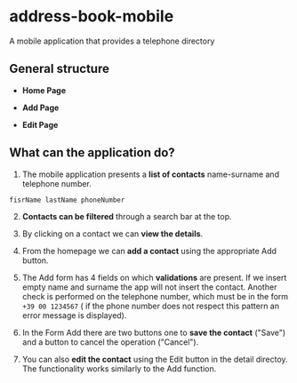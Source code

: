 # address-book-mobile
A mobile application that provides a telephone directory


## General structure

* **Home Page**

* **Add Page**

* **Edit Page**



## What can the application do?

1) The mobile application presents a __list of contacts__ name-surname and telephone number.

```
fisrName lastName phoneNumber
```

2) __Contacts can be filtered__ through a search bar at the top.

3) By clicking on a contact we can __view the details__.

4) From the homepage we can __add a contact__ using the appropriate Add button.

5) The Add form has 4 fields on which __validations__ are present. If we insert empty name and surname the app will not insert the contact. Another check is performed on the telephone number, which must be in the form ```+39 00 1234567``` ( if the phone number does not respect this pattern an error message is displayed).

6) In the Form Add there are two buttons one to __save the contact__ ("Save") and a button to cancel the operation ("Cancel").

7) You can also __edit the contact__ using the Edit button in the detail directoy. The functionality works similarly to the Add function.
